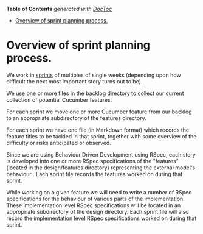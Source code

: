 **Table of Contents**  *generated with [DocToc](http://doctoc.herokuapp.com/)*

- [Overview of sprint planning process.](#overview-of-sprint-planning-process)

# Overview of sprint planning process.

We work in 
[sprints](http://en.wikipedia.org/wiki/Scrum_(development)#Sprint) of 
multiples of single weeks (depending upon how difficult the next most 
important story turns out to be).

We use one or more files in the backlog directory to collect our 
current collection of potential Cucumber features.

For each sprint we move one or more Cucumber feature from our backlog 
to an appropriate subdirectory of the features directory.

For each sprint we have one file (in Markdown format) which records the 
feature titles to be tackled in that sprint, together with some 
overview of the difficulty or risks anticipated or observed.

Since we are using Behaviour Driven Development using RSpec, each story 
is developed into one or more RSpec specifications of the "features" 
(located in the design/features directory) representing the external 
model's behaviour . Each sprint file records the features worked on 
during that sprint.

While working on a given feature we will need to write a number of 
RSpec specifications for the behaviour of various parts of the 
implementation. These implementation level RSpec specifications will be 
located in an appropriate subdirectory of the design directory.  Each 
sprint file will also record the implementation level RSpec 
specifications worked on during that sprint.

